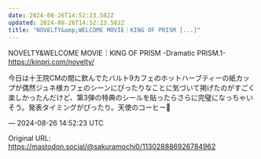 ```yaml
---
date: 2024-08-26T14:52:23.582Z
updated: 2024-08-26T14:52:23.582Z
title: "NOVELTY&amp;WELCOME MOVIE｜KING OF PRISM [...]"
---
```


<p>NOVELTY&amp;WELCOME MOVIE｜KING OF PRISM -Dramatic PRISM.1-<br /><a href="https://kinpri.com/novelty/" target="_blank" rel="nofollow noopener" translate="no"><span class="invisible">https://</span><span class="">kinpri.com/novelty/</span><span class="invisible"></span></a></p><p>今日は十王院CMの間に飲んでたバルト9カフェのホットハーブティーの紙カップが偶然ジュネ様カフェのシーンにぴったりなことに気づいて掲げたのがすごく楽しかったんだけど、第3弾の特典のシールを貼ったらさらに完璧になっちゃいそう。発表タイミングがぴったり。天使のコーヒー👼</p>

&mdash; 2024-08-26 14:52:23 UTC

Original URL: https://mastodon.social/@sakuramochi0/113028886926784962
